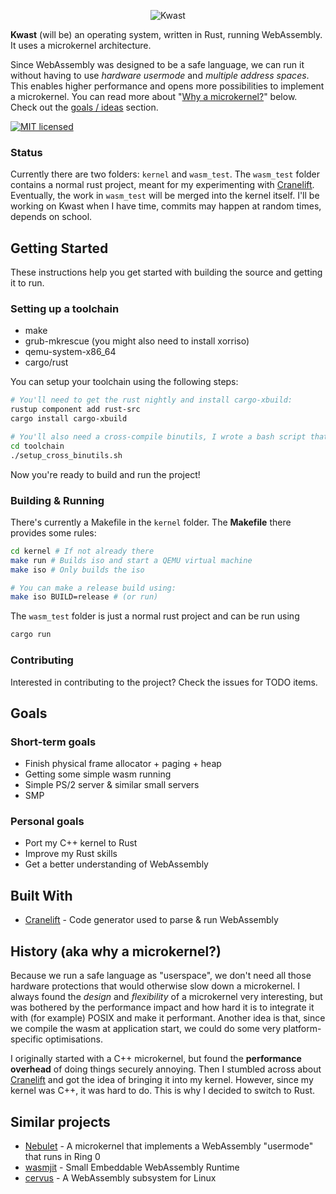 <p align="center">
<img alt="Kwast" src="https://github.com/nielsdos/kwast/raw/master/docs/small_logo.png">
</p>

**Kwast** (will be) an operating system, written in Rust, running WebAssembly. It uses a microkernel architecture.

Since WebAssembly was designed to be a safe language, we can run it without having to use *hardware usermode* and *multiple address spaces*. This enables higher performance and opens more possibilities to implement a microkernel.
You can read more about "[Why a microkernel?](#history-aka-why-a-microkernel)" below.
Check out the [goals / ideas](#goals) section.

[![MIT licensed](https://img.shields.io/badge/license-MIT-blue.svg)](./LICENSE)

### Status
Currently there are two folders: `kernel` and `wasm_test`. The `wasm_test` folder contains a normal rust project, meant for my experimenting with [Cranelift](https://github.com/CraneStation/cranelift). Eventually, the work in `wasm_test` will be merged into the kernel itself.
I'll be working on Kwast when I have time, commits may happen at random times, depends on school.

## Getting Started

These instructions help you get started with building the source and getting it to run.

### Setting up a toolchain

* make
* grub-mkrescue (you might also need to install xorriso)
* qemu-system-x86_64
* cargo/rust

You can setup your toolchain using the following steps:
```bash
# You'll need to get the rust nightly and install cargo-xbuild:
rustup component add rust-src
cargo install cargo-xbuild

# You'll also need a cross-compile binutils, I wrote a bash script that builds this for you.
cd toolchain
./setup_cross_binutils.sh
```
Now you're ready to build and run the project!

### Building & Running

There's currently a Makefile in the `kernel` folder. The **Makefile** there provides some rules:

```bash
cd kernel # If not already there
make run # Builds iso and start a QEMU virtual machine
make iso # Only builds the iso

# You can make a release build using:
make iso BUILD=release # (or run)
```

The `wasm_test` folder is just a normal rust project and can be run using
```bash
cargo run
```

### Contributing
Interested in contributing to the project? Check the issues for TODO items.

## Goals

### Short-term goals
* Finish physical frame allocator + paging + heap
* Getting some simple wasm running
* Simple PS/2 server & similar small servers
* SMP

### Personal goals
* Port my C++ kernel to Rust
* Improve my Rust skills
* Get a better understanding of WebAssembly

## Built With

* [Cranelift](https://github.com/CraneStation/cranelift) - Code generator used to parse & run WebAssembly

## History (aka why a microkernel?)

Because we run a safe language as "userspace", we don't need all those hardware protections that would otherwise slow down a microkernel. I always found the *design* and *flexibility* of a microkernel very interesting, but was bothered by the performance impact and how hard it is to integrate it with (for example) POSIX and make it performant. Another idea is that, since we compile the wasm at application start, we could do some very platform-specific optimisations.

I originally started with a C++ microkernel, but found the **performance overhead** of doing things securely annoying. Then I stumbled across about [Cranelift](https://github.com/CraneStation/cranelift) and got the idea of bringing it into my kernel. However, since my kernel was C++, it was hard to do. This is why I decided to switch to Rust.

## Similar projects
* [Nebulet](https://github.com/nebulet/nebulet) - A microkernel that implements a WebAssembly "usermode" that runs in Ring 0
* [wasmjit](https://github.com/rianhunter/wasmjit) - Small Embeddable WebAssembly Runtime
* [cervus](https://github.com/cervus-v/cervus) - A WebAssembly subsystem for Linux
